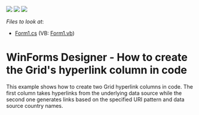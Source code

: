 <!-- default badges list -->
![](https://img.shields.io/endpoint?url=https://codecentral.devexpress.com/api/v1/VersionRange/128581449/17.2.3%2B)
[![](https://img.shields.io/badge/Open_in_DevExpress_Support_Center-FF7200?style=flat-square&logo=DevExpress&logoColor=white)](https://supportcenter.devexpress.com/ticket/details/T568804)
[![](https://img.shields.io/badge/📖_How_to_use_DevExpress_Examples-e9f6fc?style=flat-square)](https://docs.devexpress.com/GeneralInformation/403183)
<!-- default badges end -->
<!-- default file list -->
*Files to look at*:

* [Form1.cs](./CS/Dashboard_GridHyperlinkColumn/Form1.cs) (VB: [Form1.vb](./VB/Dashboard_GridHyperlinkColumn/Form1.vb))
<!-- default file list end -->
# WinForms Designer - How to create the Grid's hyperlink column in code


This example shows how to create two Grid hyperlink columns in code. The first column takes hyperlinks from the underlying data source while the second one generates links based on the specified URI pattern and data source country names.

<br/>


